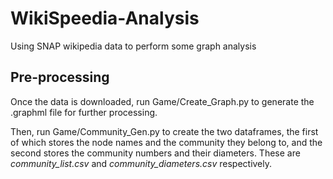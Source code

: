 # WikiSpeedia-Analysis
Using SNAP wikipedia data to perform some graph analysis

## Pre-processing
Once the data is downloaded, run Game/Create_Graph.py to generate the .graphml file for further processing.

Then, run Game/Community_Gen.py to create the two dataframes, the first of which stores the node names and the community they belong to, and the second stores the community numbers and their diameters. These are *community_list.csv* and *community_diameters.csv* respectively.
